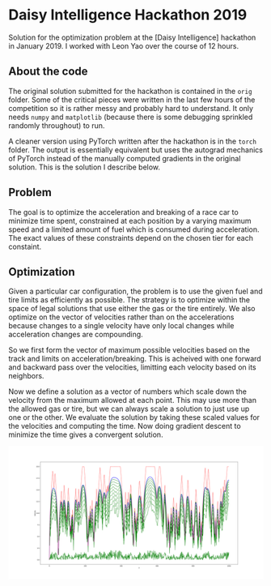 # Daisy Intelligence Hackathon 2019

Solution for the optimization problem at the [Daisy Intelligence] hackathon in January 2019. I worked with Leon Yao over the course of 12 hours.

## About the code

The original solution submitted for the hackathon is contained in the `orig` folder. Some of the critical pieces were written in the last few hours of the competition so it is rather messy and probably hard to understand. It only needs `numpy` and `matplotlib` (because there is some debugging sprinkled randomly throughout) to run.

A cleaner version using PyTorch written after the hackathon is in the `torch` folder. The output is essentially equivalent but uses the autograd mechanics of PyTorch instead of the manually computed gradients in the original solution. This is the solution I describe below.

## Problem

The goal is to optimize the acceleration and breaking of a race car to minimize time spent, constrained at each position by a varying maximum speed and a limited amount of fuel which is consumed during acceleration. The exact values of these constraints depend on the chosen tier for each constaint. 

## Optimization

Given a particular car configuration, the problem is to use the given fuel and tire limits as efficiently as possible. The strategy is to optimize within the space of legal solutions that use either the gas or the tire entirely. We also optimize on the vector of velocities rather than on the accelerations because changes to a single velocity have only local changes while acceleration changes are compounding.

So we first form the vector of maximum possible velocities based on the track and limits on acceleration/breaking. This is acheived with one forward and backward pass over the velocities, limitting each velocity based on its neighbors.

Now we define a solution as a vector of numbers which scale down the velocity from the maximum allowed at each point. This may use more than the allowed gas or tire, but we can always scale a solution to just use up one or the other. We evaluate the solution by taking these scaled values for the velocities and computing the time. Now doing gradient descent to minimize the time gives a convergent solution.

![Graph showing solution covergence during gradient descent](img/torch-descent.svg)
